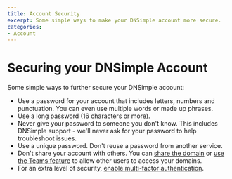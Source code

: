 ```yaml
---
title: Account Security
excerpt: Some simple ways to make your DNSimple account more secure.
categories:
- Account
---
```


# Securing your DNSimple Account

Some simple ways to further secure your DNSimple account:

- Use a password for your account that includes letters, numbers and punctuation. You can even use multiple words or made up phrases.
- Use a long password (16 characters or more).
- Never give your password to someone you don't know. This includes DNSimple support - we'll never ask for your password to help troubleshoot issues.
- Use a unique password. Don't reuse a password from another service.
- Don't share your account with others. You can [share the domain](/articles/sharing-domain) or [use the Teams feature](/articles/account-users) to allow other users to access your domains.
- For an extra level of security, [enable multi-factor authentication](/articles/multi-factor-authentication).
